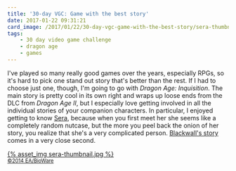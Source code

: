 ```yaml
---
title: '30-day VGC: Game with the best story'
date: 2017-01-22 09:31:21
card_image: /2017/01/22/30-day-vgc-game-with-the-best-story/sera-thumbnail.jpg
tags:
    - 30 day video game challenge
    - dragon age
    - games
---
```

I've played so many really good games over the years, especially RPGs, so it's hard to pick one stand out story that's better than the rest. If I had to choose just one, though, I'm going to go with _Dragon Age: Inquisition_. The main story is pretty cool in its own right and wraps up loose ends from the DLC from _Dragon Age II_, but I especially love getting involved in all the individual stories of your companion characters. In particular, I enjoyed getting to know [Sera](http://dragonage.wikia.com/wiki/Sera), because when you first meet her she seems like a completely random nutcase, but the more you peel back the onion of her story, you realize that she's a very complicated person. [Blackwall's story](http://dragonage.wikia.com/wiki/Blackwall) comes in a very close second.

<p><a href="{% asset_path sera.jpg %}" class="fancybox">{% asset_img sera-thumbnail.jpg %}<br><small>©2014 EA/BioWare</small></p>
